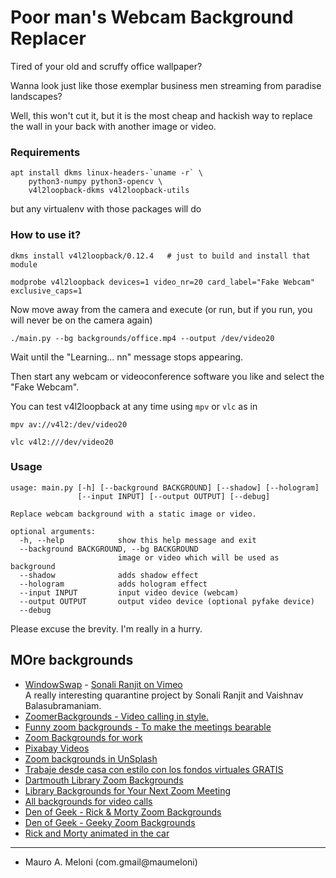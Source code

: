 Poor man's Webcam Background Replacer
=====================================

Tired of your old and scruffy office wallpaper?

Wanna look just like those exemplar business men streaming from paradise landscapes?

Well, this won't cut it, but it is the most cheap and hackish way to replace the wall in your back with another image or video.

### Requirements

    apt install dkms linux-headers-`uname -r` \
        python3-numpy python3-opencv \
        v4l2loopback-dkms v4l2loopback-utils

but any virtualenv with those packages will do

### How to use it?

    dkms install v4l2loopback/0.12.4   # just to build and install that module

    modprobe v4l2loopback devices=1 video_nr=20 card_label="Fake Webcam" exclusive_caps=1

Now move away from the camera and execute (or run, but if you run, you will never be on the camera again)

    ./main.py --bg backgrounds/office.mp4 --output /dev/video20

Wait until the "Learning... nn" message stops appearing.

Then start any webcam or videoconference software you like and select the "Fake Webcam".

You can test v4l2loopback at any time using `mpv` or `vlc` as in

    mpv av://v4l2:/dev/video20

    vlc v4l2:///dev/video20

### Usage

```
usage: main.py [-h] [--background BACKGROUND] [--shadow] [--hologram]
               [--input INPUT] [--output OUTPUT] [--debug]

Replace webcam background with a static image or video.

optional arguments:
  -h, --help            show this help message and exit
  --background BACKGROUND, --bg BACKGROUND
                        image or video which will be used as background
  --shadow              adds shadow effect
  --hologram            adds hologram effect
  --input INPUT         input video device (webcam)
  --output OUTPUT       output video device (optional pyfake device)
  --debug
```

Please excuse the brevity. I'm really in a hurry.


## MOre backgrounds

- [WindowSwap](http://window-swap.com/window) - [Sonali Ranjit on Vimeo](https://vimeo.com/user3419965)  
  A really interesting quarantine project by Sonali Ranjit and Vaishnav Balasubramaniam.
- [ZoomerBackgrounds - Video calling in style.](https://zoomerbackgrounds.com/)
- [Funny zoom backgrounds - To make the meetings bearable](https://funnyzoombackgrounds.com/)
- [Zoom Backgrounds for work](https://www.reddit.com/r/zoombackgrounds/)
- [Pixabay Videos](https://pixabay.com/videos/)
- [Zoom backgrounds in UnSplash](https://unsplash.com/collections/1887152/zoom-backgrounds)
- [Trabaje desde casa con estilo con los fondos virtuales GRATIS](https://www.shutterstock.com/es/discover/free-virtual-backgrounds)
- [Dartmouth Library Zoom Backgrounds](https://www.library.dartmouth.edu/library-zoom-backgrounds)
- [Library Backgrounds for Your Next Zoom Meeting](https://www.lapl.org/collections-resources/blogs/lapl/library-virtual-backgrounds-zoom)
- [All backgrounds for video calls](https://www.hellobackgrounds.com/backgrounds/#show-videos=true)
- [Den of Geek - Rick & Morty Zoom Backgrounds](https://www.denofgeek.com/tv/rick-and-morty-zoom-backgrounds/)
- [Den of Geek - Geeky Zoom Backgrounds](https://www.denofgeek.com/culture/best-geeky-zoom-backgrounds-virtual-meetings/)
- [Rick and Morty animated in the car](https://www.reddit.com/r/zoombackgrounds/comments/fuew3j/rick_and_morty_animated_in_the_car/)

---

- Mauro A. Meloni (com.gmail@maumeloni)

